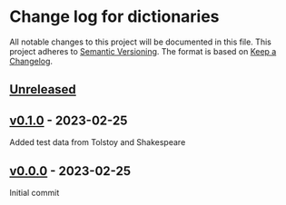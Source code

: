 # Change log for dictionaries
All notable changes to this project will be documented in this file.
This project adheres to [Semantic Versioning].
The format is based on [Keep a Changelog].
	
## [Unreleased]

## [v0.1.0] - 2023-02-25
Added test data from Tolstoy and Shakespeare

## [v0.0.0] - 2023-02-25
Initial commit

[Semantic Versioning]: http://semver.org
[Keep a Changelog]: http://keepachangelog.com
[Unreleased]: https://github.com/philhanna/dictionaries/compare/v0.1.0..HEAD
[v0.1.0]: https://github.com/philhanna/dictionaries/compare/v0.0.0..v0.1.0
[v0.0.0]: https://github.com/philhanna/dictionaries/compare/0595dca..v0.0.0
